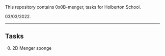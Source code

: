 This repository contains 0x0B-menger, tasks for Holberton School.

03/03/2022.

<hr />

## Tasks

0. 2D Menger sponge

